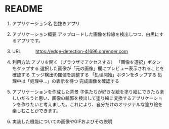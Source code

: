 # README

1. アプリケーション名 
     色抜きアプリ

2. アプリケーション概要
     アップロードした画像を枠線を検出しつつ、白黒にするアプリです。

3. URL
　　　https://edge-detection-41696.onrender.com   

4. 利用方法
    アプリを開く（ブラウザでアクセスする）
    「画像を選択」ボタンをタップする
選択した画像が「元の画像」欄にプレビュー表示されることを確認する
エッジ検出の閾値を調整する
「処理開始」ボタンをタップする
処理中は「処理中...」の表示を待つ
完成画像を確認する

5. アプリケーションを作成した背景
     子供たちが好きな絵を塗り絵にできたら楽しいだろうと思い、画像の輪郭を検出して塗り絵に変換するアプリケーションを作りたいと考えました。これにより、自分だけのオリジナルな塗り絵を楽しむことができます。

6. 実装した機能についての画像やGIFおよびその説明
　　　　